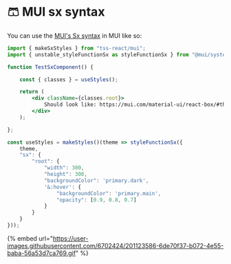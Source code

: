 # 🩳 MUI sx syntax

You can use the [MUI's Sx syntax](https://mui.com/system/getting-started/the-sx-prop/) in MUI like so:&#x20;

```jsx
import { makeSxStyles } from "tss-react/mui";
import { unstable_styleFunctionSx as styleFunctionSx } from "@mui/system";

function TestSxComponent() {

    const { classes } = useStyles();

    return (
        <div className={classes.root}>
            Should look like: https://mui.com/material-ui/react-box/#the-sx-prop
        </div>
    );

};

const useStyles = makeStyles()(theme => styleFunctionSx({
    theme,
    "sx": {
        "root": {
            "width": 300,
            "height": 300,
            "backgroundColor": 'primary.dark',
            '&:hover': {
                "backgroundColor": 'primary.main',
                "opacity": [0.9, 0.8, 0.7]
            }
        }
    }
}));
```

{% embed url="https://user-images.githubusercontent.com/6702424/201123586-6de70f37-b072-4e55-baba-56a53d7ca769.gif" %}
